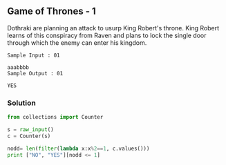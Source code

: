## Game of Thrones - 1

Dothraki are planning an attack to usurp King Robert's throne. King Robert learns of this conspiracy from Raven and plans to lock the single door through which the enemy can enter his kingdom.

```
Sample Input : 01

aaabbbb
Sample Output : 01

YES
```

### Solution

```python
from collections import Counter

s = raw_input()
c = Counter(s)

nodd= len(filter(lambda x:x%2==1, c.values()))
print ["NO", "YES"][nodd <= 1]
```
